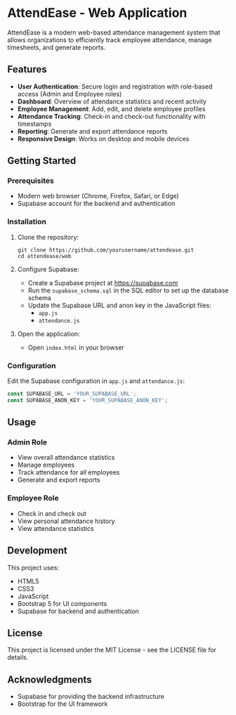 # AttendEase - Web Application

AttendEase is a modern web-based attendance management system that allows organizations to efficiently track employee attendance, manage timesheets, and generate reports.

## Features

- **User Authentication**: Secure login and registration with role-based access (Admin and Employee roles)
- **Dashboard**: Overview of attendance statistics and recent activity
- **Employee Management**: Add, edit, and delete employee profiles
- **Attendance Tracking**: Check-in and check-out functionality with timestamps
- **Reporting**: Generate and export attendance reports
- **Responsive Design**: Works on desktop and mobile devices

## Getting Started

### Prerequisites

- Modern web browser (Chrome, Firefox, Safari, or Edge)
- Supabase account for the backend and authentication

### Installation

1. Clone the repository:
   ```
   git clone https://github.com/yourusername/attendease.git
   cd attendease/web
   ```

2. Configure Supabase:
   - Create a Supabase project at https://supabase.com
   - Run the `supabase_schema.sql` in the SQL editor to set up the database schema
   - Update the Supabase URL and anon key in the JavaScript files:
     - `app.js`
     - `attendance.js`

3. Open the application:
   - Open `index.html` in your browser

### Configuration

Edit the Supabase configuration in `app.js` and `attendance.js`:

```javascript
const SUPABASE_URL = 'YOUR_SUPABASE_URL';
const SUPABASE_ANON_KEY = 'YOUR_SUPABASE_ANON_KEY';
```

## Usage

### Admin Role

- View overall attendance statistics
- Manage employees
- Track attendance for all employees
- Generate and export reports

### Employee Role

- Check in and check out
- View personal attendance history
- View attendance statistics

## Development

This project uses:

- HTML5
- CSS3
- JavaScript
- Bootstrap 5 for UI components
- Supabase for backend and authentication

## License

This project is licensed under the MIT License - see the LICENSE file for details.

## Acknowledgments

- Supabase for providing the backend infrastructure
- Bootstrap for the UI framework 